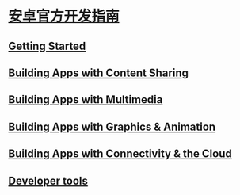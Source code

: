 # [安卓官方开发指南](http://developer.android.com/training/index.html)

## [Getting Started](AndroidOfficialDevelopGuild-GettingStarted.md)

## [Building Apps with Content Sharing](AndroidOfficialDevelopGuild-BuildingAppsWithContentSharing.md)

## [Building Apps with Multimedia](AndroidOfficialDevelopGuild-BuildingAppsWithMultimedia.md)

## [Building Apps with Graphics & Animation](AndroidOfficialDevelopGuild-BuildingAppsWithGraphicsAndAnimation.md)

## [Building Apps with Connectivity & the Cloud](AndroidOfficialDevelopGuild-BuildAppWithConnectivity.md)

## [Developer tools](AndroidOfficialDevelopGuild-Tools.md)
